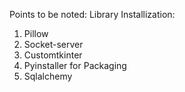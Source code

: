 Points to be noted:
Library Installization:
1. Pillow
2. Socket-server
3. Customtkinter
4. Pyinstaller for Packaging
5. Sqlalchemy
